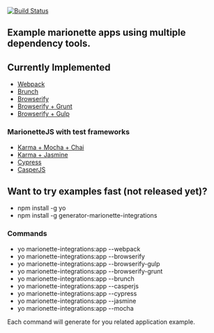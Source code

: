 [![Build Status](https://travis-ci.org/marionettejs/marionette-integrations.svg?branch=master)](https://travis-ci.org/marionettejs/marionette-integrations)

Example marionette apps using multiple dependency tools.
-----

## Currently Implemented
  * [Webpack](/webpack)
  * [Brunch](/brunch)
  * [Browserify](/browserify)
  * [Browserify + Grunt](/browserify-grunt)
  * [Browserify + Gulp](/browserify-gulp)

### MarionetteJS with test frameworks
 * [Karma + Mocha + Chai](/mocha)
 * [Karma + Jasmine](/jasmine)
 * [Cypress](/cypress)
 * [CasperJS](/casperjs)


## Want to try examples fast (not released yet)?

 * npm install -g yo
 * npm install -g generator-marionette-integrations

 ### Commands

 * yo marionette-integrations:app --webpack
 * yo marionette-integrations:app --browserify
 * yo marionette-integrations:app --browserify-gulp
 * yo marionette-integrations:app --browserify-grunt
 * yo marionette-integrations:app --brunch
 * yo marionette-integrations:app --casperjs
 * yo marionette-integrations:app --cypress
 * yo marionette-integrations:app --jasmine
 * yo marionette-integrations:app --mocha

Each command will generate for you related application example.
